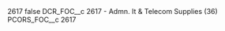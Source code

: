 <?xml version="1.0" encoding="UTF-8"?>
<CustomMetadata xmlns="http://soap.sforce.com/2006/04/metadata" xmlns:xsi="http://www.w3.org/2001/XMLSchema-instance" xmlns:xsd="http://www.w3.org/2001/XMLSchema">
    <label>2617</label>
    <protected>false</protected>
    <values>
        <field>DCR_FOC__c</field>
        <value xsi:type="xsd:string">2617 - Admn. It &amp; Telecom Supplies (36)</value>
    </values>
    <values>
        <field>PCORS_FOC__c</field>
        <value xsi:type="xsd:string">2617</value>
    </values>
</CustomMetadata>
